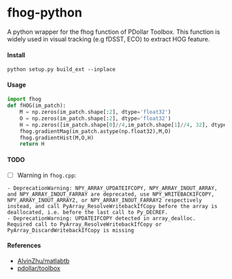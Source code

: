 # fhog-python
A python wrapper for the fhog function of PDollar Toolbox.
This function is widely used in visual tracking (e.g fDSST, ECO) to extract HOG feature.

#### Install
`python setup.py build_ext --inplace`

#### Usage
```python
import fhog
def fHOG(im_patch):
    M = np.zeros(im_patch.shape[:2], dtype='float32')
    O = np.zeros(im_patch.shape[:2], dtype='float32')
    H = np.zeros([im_patch.shape[0]//4,im_patch.shape[1]//4, 32], dtype='float32') # python3
    fhog.gradientMag(im_patch.astype(np.float32),M,O)
    fhog.gradientHist(M,O,H)
    return H
```

#### TODO
- [ ] Warning in `fhog.cpp`:
```
- DeprecationWarning: NPY_ARRAY_UPDATEIFCOPY, NPY_ARRAY_INOUT_ARRAY, and NPY_ARRAY_INOUT_FARRAY are deprecated, use NPY_WRITEBACKIFCOPY, NPY_ARRAY_INOUT_ARRAY2, or NPY_ARRAY_INOUT_FARRAY2 respectively instead, and call PyArray_ResolveWritebackIfCopy before the array is deallocated, i.e. before the last call to Py_DECREF.
- DeprecationWarning: UPDATEIFCOPY detected in array_dealloc.  Required call to PyArray_ResolveWritebackIfCopy or PyArray_DiscardWritebackIfCopy is missing
```
#### References
- [AlvinZhu/matlabtb](https://github.com/AlvinZhu/matlabtb)
- [pdollar/toolbox](https://github.com/pdollar/toolbox)
